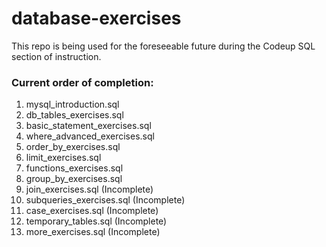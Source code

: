 # database-exercises

This repo is being used for the foreseeable future during the Codeup SQL section of instruction.

### Current order of completion:
01. mysql_introduction.sql
02. db_tables_exercises.sql
03. basic_statement_exercises.sql
04. where_advanced_exercises.sql
05. order_by_exercises.sql
06. limit_exercises.sql
07. functions_exercises.sql
08. group_by_exercises.sql
09. join_exercises.sql (Incomplete)
10. subqueries_exercises.sql (Incomplete)
11. case_exercises.sql (Incomplete)
12. temporary_tables.sql (Incomplete)
13. more_exercises.sql (Incomplete)